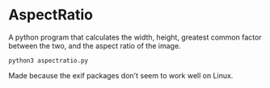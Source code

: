 # AspectRatio
A python program that calculates the width, height, greatest common factor between the two, and the aspect ratio of the image.

`python3 aspectratio.py`

Made because the exif packages don't seem to work well on Linux.
